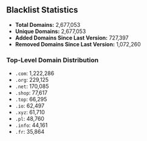 ## Blacklist Statistics

- **Total Domains:** 2,677,053
- **Unique Domains:** 2,677,053
- **Added Domains Since Last Version:** 727,397
- **Removed Domains Since Last Version:** 1,072,260

### Top-Level Domain Distribution

-  `.com`: 1,222,286
-  `.org`: 229,125
-  `.net`: 170,085
-  `.shop`: 77,617
-  `.top`: 66,295
-  `.io`: 62,497
-  `.xyz`: 61,710
-  `.pl`: 48,760
-  `.info`: 44,161
-  `.fr`: 35,864
